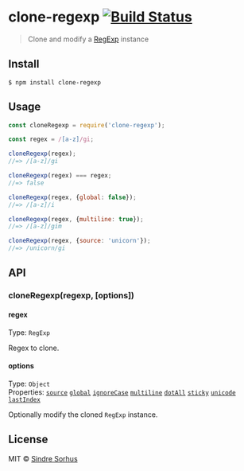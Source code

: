 # clone-regexp [![Build Status](https://travis-ci.org/sindresorhus/clone-regexp.svg?branch=master)](https://travis-ci.org/sindresorhus/clone-regexp)

> Clone and modify a [RegExp](https://developer.mozilla.org/en-US/docs/Web/JavaScript/Reference/Global_Objects/RegExp) instance


## Install

```
$ npm install clone-regexp
```


## Usage

```js
const cloneRegexp = require('clone-regexp');

const regex = /[a-z]/gi;

cloneRegexp(regex);
//=> /[a-z]/gi

cloneRegexp(regex) === regex;
//=> false

cloneRegexp(regex, {global: false});
//=> /[a-z]/i

cloneRegexp(regex, {multiline: true});
//=> /[a-z]/gim

cloneRegexp(regex, {source: 'unicorn'});
//=> /unicorn/gi
```


## API

### cloneRegexp(regexp, [options])

#### regex

Type: `RegExp`

Regex to clone.


#### options

Type: `Object`<br>
Properties: [`source`](https://developer.mozilla.org/en-US/docs/Web/JavaScript/Reference/Global_Objects/RegExp/source) [`global`](https://developer.mozilla.org/en-US/docs/Web/JavaScript/Reference/Global_Objects/RegExp/global) [`ignoreCase`](https://developer.mozilla.org/en-US/docs/Web/JavaScript/Reference/Global_Objects/RegExp/ignoreCase) [`multiline`](https://developer.mozilla.org/en-US/docs/Web/JavaScript/Reference/Global_Objects/RegExp/multiline) [`dotAll`](https://developer.mozilla.org/en-US/docs/Web/JavaScript/Reference/Global_Objects/RegExp/dotAll) [`sticky`](https://developer.mozilla.org/en-US/docs/Web/JavaScript/Reference/Global_Objects/RegExp/sticky) [`unicode`](http://norbertlindenberg.com/2012/05/ecmascript-supplementary-characters/#RegExp) [`lastIndex`](https://developer.mozilla.org/en-US/docs/Web/JavaScript/Reference/Global_Objects/RegExp/lastIndex)

Optionally modify the cloned `RegExp` instance.


## License

MIT © [Sindre Sorhus](https://sindresorhus.com)
